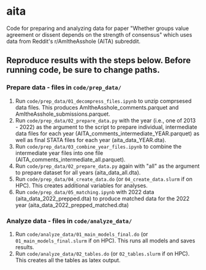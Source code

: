 # aita
Code for preparing and analyzing data for paper "Whether groups value agreement or dissent depends on the strength of consensus" which uses data from Reddit's r/AmItheAsshole (AITA) subreddit.

## Reproduce results with the steps below. Before running code, be sure to change paths.

### Prepare data - files in `code/prep_data/`

1. Run `code/prep_data/01_decompress_files.ipynb` to unzip comprsesed data files. This produces AmItheAsshole_comments.parquet and AmItheAsshole_submissions.parquet.
2. Run `code/prep_data/02_prepare_data.py` with the year (i.e., one of 2013 - 2022) as the argument to the script to prepare individual, intermediate data files for each year (AITA_comments_intermediate_YEAR.parquet) as well as final STATA files for each year (aita_data_YEAR.dta).
3. Run `code/prep_data/03_combine_year_files.ipynb` to combine the intermediate year files into one file (AITA_comments_intermediate_all.parquet).
4. Run `code/prep_data/02_prepare_data.py` again with "all" as the argument to prepare dataset for all years (aita_data_all.dta).
5. Run `code/prep_data/04_create_data.do` (or `04_create_data.slurm` if on HPC). This creates additional variables for analyses.
6. Run `code/prep_data/05_matching.ipynb` with 2022 data (aita_data_2022_prepped.dta) to produce matched data for the 2022 year (aita_data_2022_prepped_matched.dta)

### Analyze data - files in `code/analyze_data/`

1. Run `code/analyze_data/01_main_models_final.do` (or `01_main_models_final.slurm` if on HPC). This runs all models and saves results.
2. Run `code/analyze_data/02_tables.do` (or `02_tables.slurm` if on HPC). This creates all the tables as latex output.